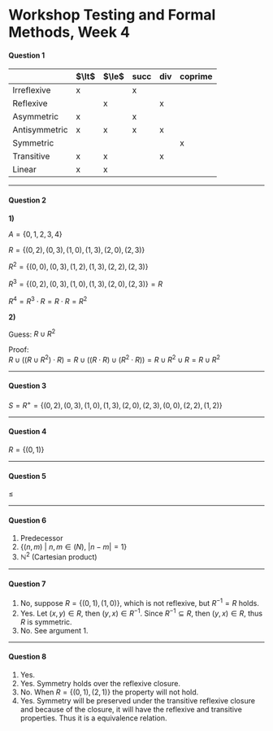 # Workshop Testing and Formal Methods, Week 4

#### Question 1

<table class="table">
    <thead>
    <tr>
      <th></th>
      <th>$\lt$</th>
      <th>$\le$</th>
      <th>succ</th>
      <th>div</th>
      <th>coprime</th>
    </tr>
  </thead>
  <tbody>
    <tr>
      <td>Irreflexive</td>
      <td>x</td>
      <td></td>
      <td>x</td>
      <td></td>
      <td></td>
    </tr>
    <tr>
      <td>Reflexive</td>
      <td></td>
      <td>x</td>
      <td></td>
      <td>x</td>
      <td></td>
    </tr>
    <tr>
      <td>Asymmetric</td>
      <td>x</td>
      <td></td>
      <td>x</td>
      <td></td>
      <td></td>
    </tr>
    <tr>
      <td>Antisymmetric</td>
      <td>x</td>
      <td>x</td>
      <td>x</td>
      <td>x</td>
      <td></td>
    </tr>
    <tr>
      <td>Symmetric</td>
      <td></td>
      <td></td>
      <td></td>
      <td></td>
      <td>x</td>
    </tr>
    <tr>
      <td>Transitive</td>
      <td>x</td>
      <td>x</td>
      <td></td>
      <td>x</td>
      <td></td>
    </tr>
    <tr>
      <td>Linear</td>
      <td>x</td>
      <td>x</td>
      <td></td>
      <td></td>
      <td></td>
    </tr>
  </tbody>
  </table>

----

#### Question 2

**1)**

$A = \{0,1,2,3,4\}$

$R = \{(0,2),(0,3),(1,0),(1,3),(2,0),(2,3)\}$

$R^2 = \{(0,0),(0,3),(1,2),(1,3),(2,2),(2,3)\}$

$R^3 = \{(0,2),(0,3),(1,0),(1,3),(2,0),(2,3)\} = R$

$R^4 = R^3 \cdot R = R \cdot R = R^2$

**2)**

Guess: $R \cup R^2$

Proof:  
$R \cup ((R \cup R^2) \cdot R) = R \cup ((R \cdot R) \cup (R^2 \cdot R)) = R \cup R^2 \cup R = R \cup R^2$

----

#### Question 3

$S = R^+ = \{(0,2),(0,3),(1,0),(1,3),(2,0),(2,3),(0,0),(2,2),(1,2)\}$

----

#### Question 4

$R = \{(0,1)\}$

----

#### Question 5

$\le$

----

#### Question 6


1. Predecessor
1. $\{ (n,m)\ |\ n,m \in \mathbb(N),\ |n-m| = 1 \}$
1. $\mathbb{N}^2$ (Cartesian product)

----

#### Question 7

1. No, suppose $R = \{(0,1),(1,0)\}$, which is not reflexive, but $R^{-1} = R$ holds.
1. Yes. Let $(x,y)\in R$, then $(y,x) \in R^{-1}$. Since $R^{-1} \subseteq R$, then $(y,x) \in R$, thus $R$ is symmetric.
1. No. See argument 1.

----

#### Question 8

1. Yes.
1. Yes. Symmetry holds over the reflexive closure.
1. No. When $R = \{(0,1),(2,1)\}$ the property will not hold.
1. Yes. Symmetry will be preserved under the transitive reflexive closure and because of the closure, it will have the reflexive and transitive properties. Thus it is a equivalence relation.
